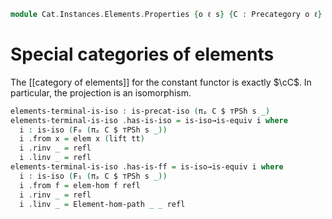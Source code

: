 <!--
```agda
open import Cat.Instances.Presheaf.Limits
open import Cat.Functor.Equivalence.Path
open import Cat.Instances.Sets.Complete
open import Cat.Functor.Equivalence
open import Cat.Instances.Elements
open import Cat.Diagram.Terminal
open import Cat.Functor.Constant
open import Cat.Prelude
```
-->

```agda
module Cat.Instances.Elements.Properties {o ℓ s} {C : Precategory o ℓ} where
```

<!--
```agda
open Precategory C
open Functor
open is-precat-iso
open is-iso
```
-->

# Special categories of elements

The [[category of elements]] for the constant functor is exactly $\cC$.
In particular, the projection is an isomorphism.

```agda
elements-terminal-is-iso : is-precat-iso (πₚ C $ ⊤PSh s _)
elements-terminal-is-iso .has-is-iso = is-iso→is-equiv i where
  i : is-iso (F₀ (πₚ C $ ⊤PSh s _))
  i .from x = elem x (lift tt)
  i .rinv _ = refl
  i .linv _ = refl
elements-terminal-is-iso .has-is-ff = is-iso→is-equiv i where
  i : is-iso (F₁ (πₚ C $ ⊤PSh s _))
  i .from f = elem-hom f refl
  i .rinv _ = refl
  i .linv _ = Element-hom-path _ _ refl
```
<!--
```agda
elements-terminal-is-equivalence : is-equivalence (πₚ C $ ⊤PSh s _)
elements-terminal-is-equivalence = is-precat-iso→is-equivalence elements-terminal-is-iso
module elements-terminal-is-equivalence = is-equivalence elements-terminal-is-equivalence
```
-->
